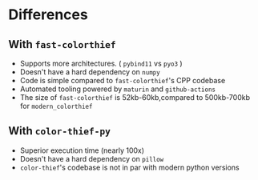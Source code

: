 # Differences

## With `fast-colorthief`

-   Supports more architectures. ( `pybind11` vs `pyo3` )
-   Doesn't have a hard dependency on `numpy`
-   Code is simple compared to `fast-colorthief`'s CPP codebase
-   Automated tooling powered by `maturin` and `github-actions`
-   The size of `fast-colorthief` is 52kb-60kb,compared to 500kb-700kb for `modern_colorthief`

## With `color-thief-py`

-   Superior execution time (nearly 100x)
-   Doesn't have a hard dependency on `pillow`
-   `color-thief`'s codebase is not in par with modern python versions
